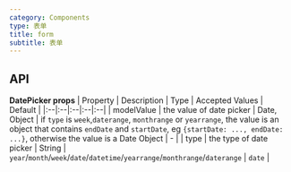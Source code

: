 ```yaml
---
category: Components
type: 表单
title: form
subtitle: 表单
---
```


## API

**DatePicker props**
| Property | Description | Type | Accepted Values | Default |
|:--|:--|:--|:--|:--|
| modelValue | the value of date picker | Date, Object | if `type` is `week`,`daterange`, `monthrange` or `yearrange`, the value is an object that contains `endDate` and `startDate`, eg `{startDate: ..., endDate: ...}`, otherwise the value is a Date Object | - |
| type | the type of date picker | String | `year`/`month`/`week`/`date`/`datetime`/`yearrange`/`monthrange`/`daterange` | `date` |
